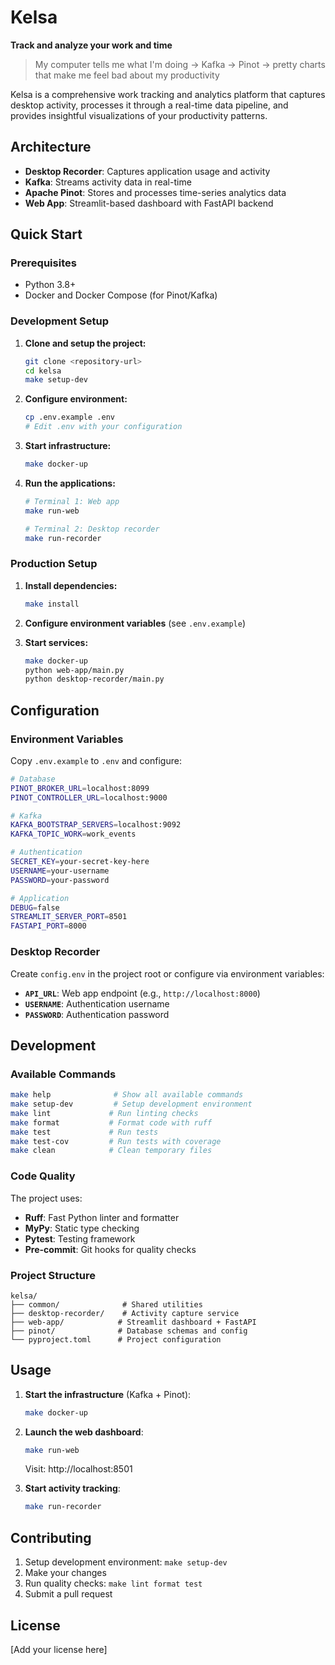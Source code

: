 # Kelsa

**Track and analyze your work and time**

> My computer tells me what I'm doing → Kafka → Pinot → pretty charts that make me feel bad about my productivity

Kelsa is a comprehensive work tracking and analytics platform that captures desktop activity, processes it through a real-time data pipeline, and provides insightful visualizations of your productivity patterns.

## Architecture

- **Desktop Recorder**: Captures application usage and activity
- **Kafka**: Streams activity data in real-time
- **Apache Pinot**: Stores and processes time-series analytics data
- **Web App**: Streamlit-based dashboard with FastAPI backend

## Quick Start

### Prerequisites

- Python 3.8+
- Docker and Docker Compose (for Pinot/Kafka)

### Development Setup

1. **Clone and setup the project:**

   ```bash
   git clone <repository-url>
   cd kelsa
   make setup-dev
   ```

2. **Configure environment:**

   ```bash
   cp .env.example .env
   # Edit .env with your configuration
   ```

3. **Start infrastructure:**

   ```bash
   make docker-up
   ```

4. **Run the applications:**

   ```bash
   # Terminal 1: Web app
   make run-web

   # Terminal 2: Desktop recorder
   make run-recorder
   ```

### Production Setup

1. **Install dependencies:**

   ```bash
   make install
   ```

2. **Configure environment variables** (see `.env.example`)

3. **Start services:**
   ```bash
   make docker-up
   python web-app/main.py
   python desktop-recorder/main.py
   ```

## Configuration

### Environment Variables

Copy `.env.example` to `.env` and configure:

```bash
# Database
PINOT_BROKER_URL=localhost:8099
PINOT_CONTROLLER_URL=localhost:9000

# Kafka
KAFKA_BOOTSTRAP_SERVERS=localhost:9092
KAFKA_TOPIC_WORK=work_events

# Authentication
SECRET_KEY=your-secret-key-here
USERNAME=your-username
PASSWORD=your-password

# Application
DEBUG=false
STREAMLIT_SERVER_PORT=8501
FASTAPI_PORT=8000
```

### Desktop Recorder

Create `config.env` in the project root or configure via environment variables:

- **`API_URL`**: Web app endpoint (e.g., `http://localhost:8000`)
- **`USERNAME`**: Authentication username
- **`PASSWORD`**: Authentication password

## Development

### Available Commands

```bash
make help              # Show all available commands
make setup-dev         # Setup development environment
make lint             # Run linting checks
make format           # Format code with ruff
make test             # Run tests
make test-cov         # Run tests with coverage
make clean            # Clean temporary files
```

### Code Quality

The project uses:

- **Ruff**: Fast Python linter and formatter
- **MyPy**: Static type checking
- **Pytest**: Testing framework
- **Pre-commit**: Git hooks for quality checks

### Project Structure

```
kelsa/
├── common/              # Shared utilities
├── desktop-recorder/    # Activity capture service
├── web-app/            # Streamlit dashboard + FastAPI
├── pinot/              # Database schemas and config
└── pyproject.toml      # Project configuration
```

## Usage

1. **Start the infrastructure** (Kafka + Pinot):

   ```bash
   make docker-up
   ```

2. **Launch the web dashboard**:

   ```bash
   make run-web
   ```

   Visit: http://localhost:8501

3. **Start activity tracking**:
   ```bash
   make run-recorder
   ```

## Contributing

1. Setup development environment: `make setup-dev`
2. Make your changes
3. Run quality checks: `make lint format test`
4. Submit a pull request

## License

[Add your license here]
